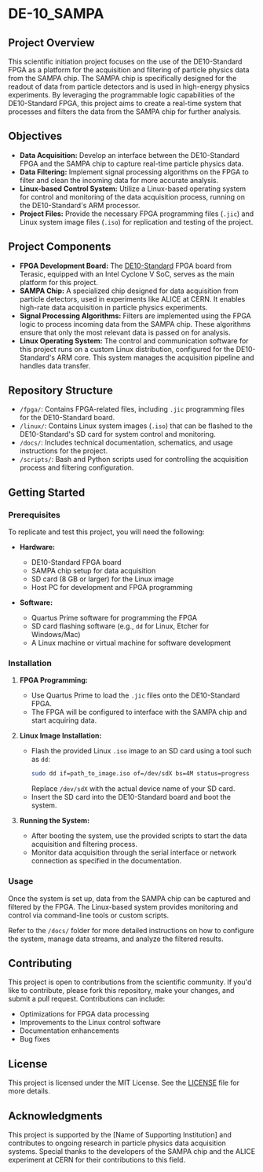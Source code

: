 # DE-10_SAMPA

## Project Overview

This scientific initiation project focuses on the use of the DE10-Standard FPGA as a platform for the acquisition and filtering of particle physics data from the SAMPA chip. The SAMPA chip is specifically designed for the readout of data from particle detectors and is used in high-energy physics experiments. By leveraging the programmable logic capabilities of the DE10-Standard FPGA, this project aims to create a real-time system that processes and filters the data from the SAMPA chip for further analysis.

## Objectives

- **Data Acquisition:** Develop an interface between the DE10-Standard FPGA and the SAMPA chip to capture real-time particle physics data.
- **Data Filtering:** Implement signal processing algorithms on the FPGA to filter and clean the incoming data for more accurate analysis.
- **Linux-based Control System:** Utilize a Linux-based operating system for control and monitoring of the data acquisition process, running on the DE10-Standard's ARM processor.
- **Project Files:** Provide the necessary FPGA programming files (`.jic`) and Linux system image files (`.iso`) for replication and testing of the project.

## Project Components

- **FPGA Development Board:** The [DE10-Standard](https://www.terasic.com.tw/cgi-bin/page/archive.pl?Language=English&CategoryNo=165&No=1046) FPGA board from Terasic, equipped with an Intel Cyclone V SoC, serves as the main platform for this project.
- **SAMPA Chip:** A specialized chip designed for data acquisition from particle detectors, used in experiments like ALICE at CERN. It enables high-rate data acquisition in particle physics experiments.
- **Signal Processing Algorithms:** Filters are implemented using the FPGA logic to process incoming data from the SAMPA chip. These algorithms ensure that only the most relevant data is passed on for analysis.
- **Linux Operating System:** The control and communication software for this project runs on a custom Linux distribution, configured for the DE10-Standard's ARM core. This system manages the acquisition pipeline and handles data transfer.

## Repository Structure

- `/fpga/`: Contains FPGA-related files, including `.jic` programming files for the DE10-Standard board.
- `/linux/`: Contains Linux system images (`.iso`) that can be flashed to the DE10-Standard's SD card for system control and monitoring.
- `/docs/`: Includes technical documentation, schematics, and usage instructions for the project.
- `/scripts/`: Bash and Python scripts used for controlling the acquisition process and filtering configuration.

## Getting Started

### Prerequisites

To replicate and test this project, you will need the following:

- **Hardware:**
  - DE10-Standard FPGA board
  - SAMPA chip setup for data acquisition
  - SD card (8 GB or larger) for the Linux image
  - Host PC for development and FPGA programming

- **Software:**
  - Quartus Prime software for programming the FPGA
  - SD card flashing software (e.g., `dd` for Linux, Etcher for Windows/Mac)
  - A Linux machine or virtual machine for software development

### Installation

1. **FPGA Programming:**
   - Use Quartus Prime to load the `.jic` files onto the DE10-Standard FPGA.
   - The FPGA will be configured to interface with the SAMPA chip and start acquiring data.

2. **Linux Image Installation:**
   - Flash the provided Linux `.iso` image to an SD card using a tool such as `dd`:
     ```bash
     sudo dd if=path_to_image.iso of=/dev/sdX bs=4M status=progress
     ```
     Replace `/dev/sdX` with the actual device name of your SD card.
   - Insert the SD card into the DE10-Standard board and boot the system.

3. **Running the System:**
   - After booting the system, use the provided scripts to start the data acquisition and filtering process.
   - Monitor data acquisition through the serial interface or network connection as specified in the documentation.

### Usage

Once the system is set up, data from the SAMPA chip can be captured and filtered by the FPGA. The Linux-based system provides monitoring and control via command-line tools or custom scripts.

Refer to the `/docs/` folder for more detailed instructions on how to configure the system, manage data streams, and analyze the filtered results.

## Contributing

This project is open to contributions from the scientific community. If you'd like to contribute, please fork this repository, make your changes, and submit a pull request. Contributions can include:

- Optimizations for FPGA data processing
- Improvements to the Linux control software
- Documentation enhancements
- Bug fixes

## License

This project is licensed under the MIT License. See the [LICENSE](LICENSE) file for more details.

## Acknowledgments

This project is supported by the [Name of Supporting Institution] and contributes to ongoing research in particle physics data acquisition systems. Special thanks to the developers of the SAMPA chip and the ALICE experiment at CERN for their contributions to this field.
